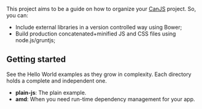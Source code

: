 This project aims to be a guide on how to organize your [CanJS](http://canjs.com/) project. So, you can:

- Include external libraries in a version controlled way using Bower;
- Build production concatenated+minified JS and CSS files using node.js/gruntjs;

## Getting started

See the Hello World examples as they grow in complexity. Each directory holds a
complete and independent one.

- **plain-js**: The plain example.
- **amd**: When you need run-time dependency management for your app.
